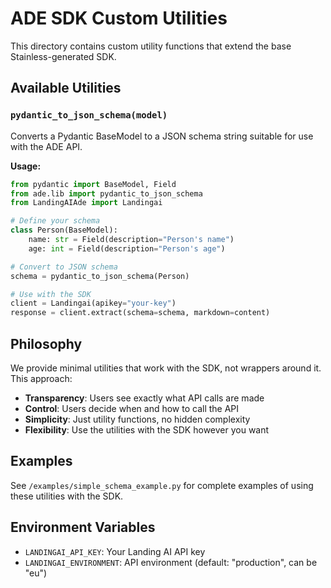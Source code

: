 # ADE SDK Custom Utilities

This directory contains custom utility functions that extend the base Stainless-generated SDK.

## Available Utilities

### `pydantic_to_json_schema(model)`

Converts a Pydantic BaseModel to a JSON schema string suitable for use with the ADE API.

**Usage:**
```python
from pydantic import BaseModel, Field
from ade.lib import pydantic_to_json_schema
from LandingAIAde import Landingai

# Define your schema
class Person(BaseModel):
    name: str = Field(description="Person's name")
    age: int = Field(description="Person's age")

# Convert to JSON schema
schema = pydantic_to_json_schema(Person)

# Use with the SDK
client = Landingai(apikey="your-key")
response = client.extract(schema=schema, markdown=content)
```

## Philosophy

We provide minimal utilities that work with the SDK, not wrappers around it. This approach:

- **Transparency**: Users see exactly what API calls are made
- **Control**: Users decide when and how to call the API
- **Simplicity**: Just utility functions, no hidden complexity
- **Flexibility**: Use the utilities with the SDK however you want

## Examples

See `/examples/simple_schema_example.py` for complete examples of using these utilities with the SDK.

## Environment Variables

- `LANDINGAI_API_KEY`: Your Landing AI API key
- `LANDINGAI_ENVIRONMENT`: API environment (default: "production", can be "eu")